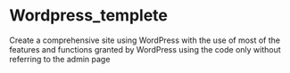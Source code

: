 # Wordpress_templete
Create a comprehensive site using WordPress with the use of most of the features and functions granted by WordPress using the code only without referring to the admin page
